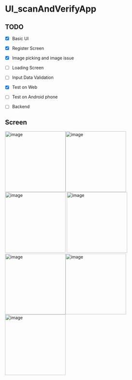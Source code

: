 # UI_scanAndVerifyApp

## TODO
- [x] Basic UI
- [x] Register Screen
- [x] Image picking and image issue 
- [ ] Loading Screen
- [ ] Input Data Validation 
- [x] Test on Web 
- [ ] Test on Android phone 
- [ ] Backend


## Screen 

<img width="200" alt="image" src="https://user-images.githubusercontent.com/33872291/155339014-90bebeaa-9f8c-4212-aace-b6d21e448c15.png"><img width="200" alt="image" src="https://user-images.githubusercontent.com/33872291/155339208-95cc710c-7674-4279-b42b-f438287cb686.png"><img width="200" alt="image" src="https://user-images.githubusercontent.com/33872291/155339246-0ea5f1c7-f240-4911-8d82-3840bbaef61c.png">
<img width="200" alt="image" src="https://user-images.githubusercontent.com/33872291/155339278-24140efd-457f-460b-8a2a-806b9ff5f0d9.png"><img width="200" alt="image" src="https://user-images.githubusercontent.com/33872291/155339370-ab3d7c11-6284-4d38-a2b8-a2df54f1837b.png"><img width="200" alt="image" src="https://user-images.githubusercontent.com/33872291/155339441-2780376c-183a-4e26-aa12-429d0fdecbaf.png">
<img width="200" alt="image" src="https://user-images.githubusercontent.com/33872291/155339474-643501cd-1dc1-4472-aba5-0036e71c1fe7.png">


